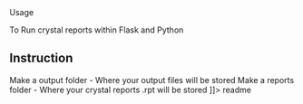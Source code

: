 <snippet>
  <content><![CDATA[
# Crystal_API
Crystal Reports API for Python using Flask

## Usage
To Run crystal reports within Flask and Python

## Instruction
Make a output folder - Where your output files will be stored
Make a reports folder - Where your crystal reports .rpt will be stored
]]></content>
  <tabTrigger>readme</tabTrigger>
</snippet>
